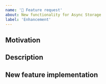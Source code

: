 ```yaml
---
name: '🔧 Feature request'
about: New functionality for Async Storage
label: 'Enhancement'
---
```


## Motivation

<!-- Describe the context, the use-case and the advantages of the feature request. -->

## Description

<!-- Describe the functional changes that would have to be made -->

## New feature implementation

<!-- Optionally, describe the technical changes to be made -->